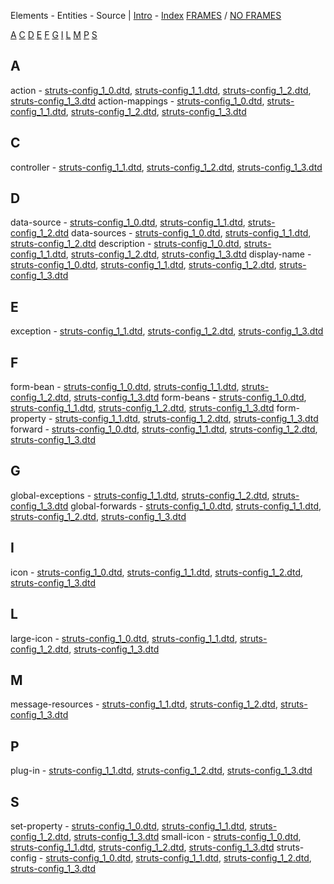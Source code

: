 Elements - Entities - Source | [Intro](intro.html.md) - [Index](elementsIndex.html)
 [FRAMES](index.html.md) / [NO FRAMES](elementsIndex.html)

[A](#A) [C](#C) [D](#D) [E](#E) [F](#F) [G](#G) [I](#I) [L](#L) [M](#M) [P](#P) [S](#S)

A
-

action - [struts-config\_1\_0.dtd](struts-config_1_0.dtd.html.md#action), [struts-config\_1\_1.dtd](struts-config_1_1.dtd.html#action), [struts-config\_1\_2.dtd](struts-config_1_2.dtd.html#action), [struts-config\_1\_3.dtd](struts-config_1_3.dtd.html#action)
 action-mappings - [struts-config\_1\_0.dtd](struts-config_1_0.dtd.html.md#action-mappings), [struts-config\_1\_1.dtd](struts-config_1_1.dtd.html#action-mappings), [struts-config\_1\_2.dtd](struts-config_1_2.dtd.html#action-mappings), [struts-config\_1\_3.dtd](struts-config_1_3.dtd.html#action-mappings)

C
-

controller - [struts-config\_1\_1.dtd](struts-config_1_1.dtd.html.md#controller), [struts-config\_1\_2.dtd](struts-config_1_2.dtd.html#controller), [struts-config\_1\_3.dtd](struts-config_1_3.dtd.html#controller)

D
-

data-source - [struts-config\_1\_0.dtd](struts-config_1_0.dtd.html.md#data-source), [struts-config\_1\_1.dtd](struts-config_1_1.dtd.html#data-source), [struts-config\_1\_2.dtd](struts-config_1_2.dtd.html#data-source)
 data-sources - [struts-config\_1\_0.dtd](struts-config_1_0.dtd.html.md#data-sources), [struts-config\_1\_1.dtd](struts-config_1_1.dtd.html#data-sources), [struts-config\_1\_2.dtd](struts-config_1_2.dtd.html#data-sources)
 description - [struts-config\_1\_0.dtd](struts-config_1_0.dtd.html.md#description), [struts-config\_1\_1.dtd](struts-config_1_1.dtd.html#description), [struts-config\_1\_2.dtd](struts-config_1_2.dtd.html#description), [struts-config\_1\_3.dtd](struts-config_1_3.dtd.html#description)
 display-name - [struts-config\_1\_0.dtd](struts-config_1_0.dtd.html.md#display-name), [struts-config\_1\_1.dtd](struts-config_1_1.dtd.html#display-name), [struts-config\_1\_2.dtd](struts-config_1_2.dtd.html#display-name), [struts-config\_1\_3.dtd](struts-config_1_3.dtd.html#display-name)

E
-

exception - [struts-config\_1\_1.dtd](struts-config_1_1.dtd.html.md#exception), [struts-config\_1\_2.dtd](struts-config_1_2.dtd.html#exception), [struts-config\_1\_3.dtd](struts-config_1_3.dtd.html#exception)

F
-

form-bean - [struts-config\_1\_0.dtd](struts-config_1_0.dtd.html.md#form-bean), [struts-config\_1\_1.dtd](struts-config_1_1.dtd.html#form-bean), [struts-config\_1\_2.dtd](struts-config_1_2.dtd.html#form-bean), [struts-config\_1\_3.dtd](struts-config_1_3.dtd.html#form-bean)
 form-beans - [struts-config\_1\_0.dtd](struts-config_1_0.dtd.html.md#form-beans), [struts-config\_1\_1.dtd](struts-config_1_1.dtd.html#form-beans), [struts-config\_1\_2.dtd](struts-config_1_2.dtd.html#form-beans), [struts-config\_1\_3.dtd](struts-config_1_3.dtd.html#form-beans)
 form-property - [struts-config\_1\_1.dtd](struts-config_1_1.dtd.html.md#form-property), [struts-config\_1\_2.dtd](struts-config_1_2.dtd.html#form-property), [struts-config\_1\_3.dtd](struts-config_1_3.dtd.html#form-property)
 forward - [struts-config\_1\_0.dtd](struts-config_1_0.dtd.html.md#forward), [struts-config\_1\_1.dtd](struts-config_1_1.dtd.html#forward), [struts-config\_1\_2.dtd](struts-config_1_2.dtd.html#forward), [struts-config\_1\_3.dtd](struts-config_1_3.dtd.html#forward)

G
-

global-exceptions - [struts-config\_1\_1.dtd](struts-config_1_1.dtd.html.md#global-exceptions), [struts-config\_1\_2.dtd](struts-config_1_2.dtd.html#global-exceptions), [struts-config\_1\_3.dtd](struts-config_1_3.dtd.html#global-exceptions)
 global-forwards - [struts-config\_1\_0.dtd](struts-config_1_0.dtd.html.md#global-forwards), [struts-config\_1\_1.dtd](struts-config_1_1.dtd.html#global-forwards), [struts-config\_1\_2.dtd](struts-config_1_2.dtd.html#global-forwards), [struts-config\_1\_3.dtd](struts-config_1_3.dtd.html#global-forwards)

I
-

icon - [struts-config\_1\_0.dtd](struts-config_1_0.dtd.html.md#icon), [struts-config\_1\_1.dtd](struts-config_1_1.dtd.html#icon), [struts-config\_1\_2.dtd](struts-config_1_2.dtd.html#icon), [struts-config\_1\_3.dtd](struts-config_1_3.dtd.html#icon)

L
-

large-icon - [struts-config\_1\_0.dtd](struts-config_1_0.dtd.html.md#large-icon), [struts-config\_1\_1.dtd](struts-config_1_1.dtd.html#large-icon), [struts-config\_1\_2.dtd](struts-config_1_2.dtd.html#large-icon), [struts-config\_1\_3.dtd](struts-config_1_3.dtd.html#large-icon)

M
-

message-resources - [struts-config\_1\_1.dtd](struts-config_1_1.dtd.html.md#message-resources), [struts-config\_1\_2.dtd](struts-config_1_2.dtd.html#message-resources), [struts-config\_1\_3.dtd](struts-config_1_3.dtd.html#message-resources)

P
-

plug-in - [struts-config\_1\_1.dtd](struts-config_1_1.dtd.html.md#plug-in), [struts-config\_1\_2.dtd](struts-config_1_2.dtd.html#plug-in), [struts-config\_1\_3.dtd](struts-config_1_3.dtd.html#plug-in)

S
-

set-property - [struts-config\_1\_0.dtd](struts-config_1_0.dtd.html.md#set-property), [struts-config\_1\_1.dtd](struts-config_1_1.dtd.html#set-property), [struts-config\_1\_2.dtd](struts-config_1_2.dtd.html#set-property), [struts-config\_1\_3.dtd](struts-config_1_3.dtd.html#set-property)
 small-icon - [struts-config\_1\_0.dtd](struts-config_1_0.dtd.html.md#small-icon), [struts-config\_1\_1.dtd](struts-config_1_1.dtd.html#small-icon), [struts-config\_1\_2.dtd](struts-config_1_2.dtd.html#small-icon), [struts-config\_1\_3.dtd](struts-config_1_3.dtd.html#small-icon)
 struts-config - [struts-config\_1\_0.dtd](struts-config_1_0.dtd.html.md#struts-config), [struts-config\_1\_1.dtd](struts-config_1_1.dtd.html#struts-config), [struts-config\_1\_2.dtd](struts-config_1_2.dtd.html#struts-config), [struts-config\_1\_3.dtd](struts-config_1_3.dtd.html#struts-config)
